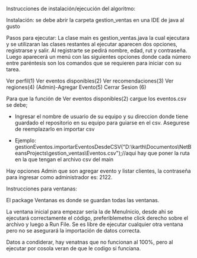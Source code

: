 
Instrucciones de instalación/ejecución del algoritmo:

Instalación: se debe abrir la carpeta gestion_ventas en una IDE de java al gusto

Pasos para ejecutar: La clase main es gestion_ventas.java la cual ejecutara y se utilizaran las clases restantes al ejecutar aparecen dos opciones, registrarse y salir. Al registrarte se pedirá nombre, edad, rut y contraseña. Luego aparecerá un menú con las siguientes opciones donde cada número entre paréntesis son los comandos que se requieren para iniciar con su tarea. 

Ver perfil(1) 
Ver eventos disponibles(2) 
Ver recomendaciones(3) 
Ver regiones(4) 
(Admin)-Agregar Evento(5) 
Cerrar Sesion (6)

Para que la función de Ver eventos disponibles(2) cargue los eventos.csv se debe;

- Ingresar el nombre de usuario de su equipo y su direccion donde tiene guardado el repositorio en su equipo para guiarse en el csv. Asegurese de reemplazarlo en importar csv

 - Ejemplo: gestionEventos.importarEventosDesdeCSV("D:\\karth\\Documentos\\NetBeansProjects\\gestion_ventas\\Eventos.csv");//aqui hay que poner la ruta en la que tengan el archivo csv del main

Hay opciones Admin que son agregar evento y listar clientes, la contraseña para ingresar como administrador es: 2122.


Instrucciones para ventanas:

El package Ventanas es donde se guardan todas las ventanas.

La ventana inicial para empezar sería la de MenuInicio, desde ahi se ejecutará correctamente el código, preferiblemetne click derecho sobre el archivo y luego a Run File.
Se es libre de ejecutar cualquier otra ventana pero no se asegurará la importación de datos correcta.

Datos a condiderar, hay venatnas que no funcionan al 100%, pero al ejecutar por cosola veran de que le codigo si funciana.
